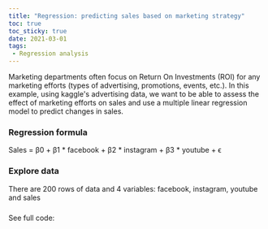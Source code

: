 ```yaml
---
title: "Regression: predicting sales based on marketing strategy"
toc: true
toc_sticky: true
date: 2021-03-01
tags:
 - Regression analysis
---
```


Marketing departments often focus on Return On Investments (ROI) for any marketing efforts (types of advertising, promotions, events, etc.). 
In this example, using kaggle's advertising data, we want to be able to assess the effect of marketing efforts on sales and use a multiple linear regression model to predict changes in sales.

### Regression formula
Sales = β0 + β1 * facebook + β2 * instagram + β3 * youtube + ϵ

### Explore data
There are 200 rows of data and 4 variables: facebook, instagram, youtube and sales

### 

See full code:
